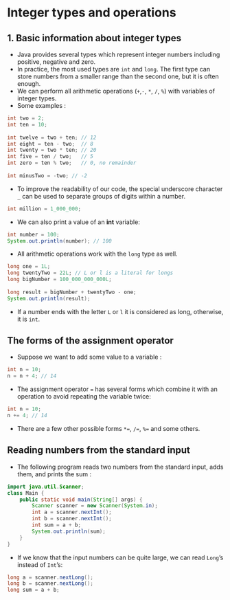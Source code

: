 # Integer types and operations
## 1. Basic information about integer types
* Java provides several types which represent integer numbers including positive, negative and zero.
* In practice, the most used types are `int` and `long`. The first type can store numbers from a smaller range than the second one, but it is often enough.
* We can perform all arithmetic operations (`+`,`-`, `*`, `/`, `%`) with variables of integer types.
* Some examples :
```java
int two = 2;
int ten = 10;
 
int twelve = two + ten; // 12
int eight = ten - two;  // 8
int twenty = two * ten; // 20
int five = ten / two;   // 5
int zero = ten % two;   // 0, no remainder
 
int minusTwo = -two; // -2 
```

* To improve the readability of our code, the special underscore character `_` can be used to separate groups of digits within a number.
```java
int million = 1_000_000;
```
* We can also print a value of an **int** variable:
```java
int number = 100;
System.out.println(number); // 100 
```
* All arithmetic operations work with the `long` type as well.
```java
long one = 1L;
long twentyTwo = 22L; // L or l is a literal for longs
long bigNumber = 100_000_000_000L;
 
long result = bigNumber + twentyTwo - one; 
System.out.println(result); 
```
* If a number ends with the letter `L` or `l` it is considered as long, otherwise, it is `int`. 

## The forms of the assignment operator
* Suppose we want to add some value to a variable :
```java
int n = 10;
n = n + 4; // 14 
```
* The assignment operator `=` has several forms which combine it with an operation to avoid repeating the variable twice:
```java
int n = 10;
n += 4; // 14 
```
* There are a few other possible forms `*=`, `/=`, `%=` and some others.

## Reading numbers from the standard input
* The following program reads two numbers from the standard input, adds them, and prints the sum :
```java
import java.util.Scanner;
class Main {
    public static void main(String[] args) {
        Scanner scanner = new Scanner(System.in); 
        int a = scanner.nextInt();
        int b = scanner.nextInt();
        int sum = a + b;
        System.out.println(sum);
    }
} 
```
* If we know that the input numbers can be quite large, we can read `Long`’s instead of `Int`’s:
```java
long a = scanner.nextLong();
long b = scanner.nextLong();
long sum = a + b; 
```















